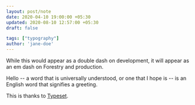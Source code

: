 ```yaml
---
layout: post/note
date: 2020-04-10 19:00:00 +05:30
updated: 2020-08-10 12:57:00 +05:30
draft: false

tags: ["typography"]
author: 'jane-doe'
---
```


While this would appear as a double dash on development, it will appear as an em dash on Forestry and production.

Hello -- a word that is universally understood, or one that I hope is -- is an English word that signifies a greeting.

This is thanks to [Typeset](https://github.com/davidmerfield/Typeset).
